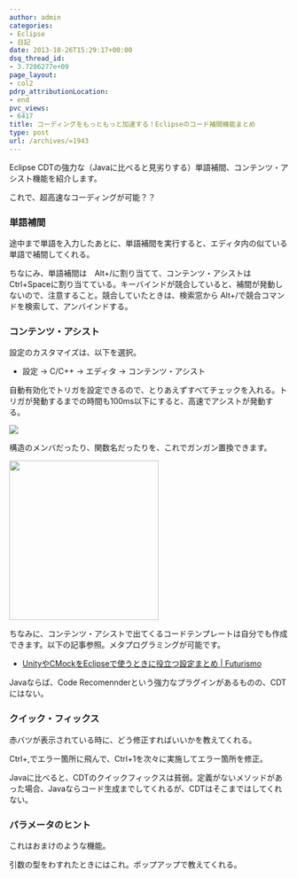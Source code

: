 ```yaml
---
author: admin
categories:
- Eclipse
- 日記
date: 2013-10-26T15:29:17+00:00
dsq_thread_id:
- 3.7206277e+09
page_layout:
- col2
pdrp_attributionLocation:
- end
pvc_views:
- 6417
title: コーディングをもっともっと加速する！Eclipseのコード補間機能まとめ
type: post
url: /archives/=1943
---
```


Eclipse CDTの強力な（Javaに比べると見劣りする）単語補間、コンテンツ・アシスト機能を紹介します。

これで、超高速なコーディングが可能？？

### 単語補間

途中まで単語を入力したあとに、単語補間を実行すると、エディタ内の似ている単語で補間してくれる。

ちなにみ、単語補間は　Alt+/に割り当てて、コンテンツ・アシストは Ctrl+Spaceに割り当てている。キーバインドが競合していると、補間が発動しないので、注意すること。競合していたときは、検索窓から Alt+/で競合コマンドを検索して、アンバインドする。

### コンテンツ・アシスト

設定のカスタマイズは、以下を選択。

  * 設定 -> C/C++ -> エディタ -> コンテンツ・アシスト

自動有効化でトリガを設定できるので、とりあえずすべてチェックを入れる。トリガが発動するまでの時間も100ms以下にすると、高速でアシストが発動する。

![][1]

構造のメンバだったり、関数名だったりを、これでガンガン置換できます。

[<img src="https://lh6.googleusercontent.com/-i11dkc4duYo/Umvdo00DIvI/AAAAAAAAA3U/dK5WcwBFycU/s288/SnapCrab_CC%252B%252B%2520-%2520modernCPPTDDtppSoundexTestcpp%2520-%2520Eclipse_2013-10-27_0-7-46_No-00.png" height="288" width="269" />][2]

ちなみに、コンテンツ・アシストで出てくるコードテンプレートは自分でも作成できます。以下の記事参照。メタプログラミングが可能です。

  * [UnityやCMockをEclipseで使うときに役立つ設定まとめ | Futurismo][3]

Javaならば、Code Recomennderという強力なプラグインがあるものの、CDTにはない。

### クイック・フィックス

赤バツが表示されている時に、どう修正すればいいかを教えてくれる。

Ctrl+,でエラー箇所に飛んで、Ctrl+1を次々に実施してエラー箇所を修正。

Javaに比べると、CDTのクイックフィックスは貧弱。定義がないメソッドがあった場合、Javaならコード生成までしてくれるが、CDTはそこまではしてくれない。

### パラメータのヒント

これはおまけのような機能。

引数の型をわすれたときにはこれ。ポップアップで教えてくれる。

 [1]: https://lh4.ggpht.com/-HpWeUTz0hbE/UmvYyWGHUpI/AAAAAAAAA28/tQKNPXzqYCo/SnapCrab_NoName_2013-10-26_23-56-38_No-00.jpg
 [2]: https://picasaweb.google.com/lh/photo/g5fVCKhLzPlqtqDdQqOzLTyD6hjDXGH6XyE6iLrzolo?feat=embedwebsite
 [3]: https://futurismo.biz/archives/1391